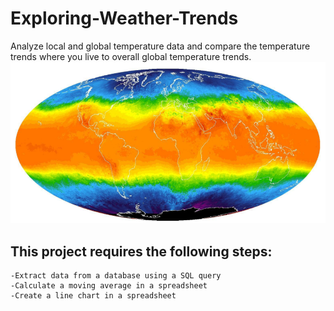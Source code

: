 # Exploring-Weather-Trends
Analyze local and global temperature data and compare the temperature trends where you live to overall global temperature trends.
![](https://raw.githubusercontent.com/aliaazakii/Exploring-Weather-Trends/master/images/earth.png)

## This project requires the following steps:

    -Extract data from a database using a SQL query
    -Calculate a moving average in a spreadsheet
    -Create a line chart in a spreadsheet

